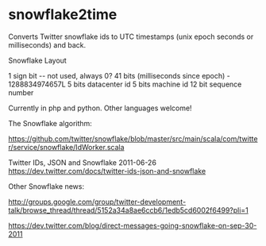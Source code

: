snowflake2time
==============

Converts Twitter snowflake ids to UTC timestamps (unix epoch seconds
or milliseconds) and back.

Snowflake Layout

1  sign bit -- not used, always 0?
41 bits (milliseconds since epoch) - 1288834974657L
5  bits datacenter id
5  bits machine id
12 bit sequence number


Currently in php and python.  Other languages welcome!


The Snowflake algorithm:

https://github.com/twitter/snowflake/blob/master/src/main/scala/com/twitter/service/snowflake/IdWorker.scala

Twitter IDs, JSON and Snowflake  2011-06-26
https://dev.twitter.com/docs/twitter-ids-json-and-snowflake

Other Snowflake news:

http://groups.google.com/group/twitter-development-talk/browse_thread/thread/5152a34a8ae6ccb6/1edb5cd6002f6499?pli=1

https://dev.twitter.com/blog/direct-messages-going-snowflake-on-sep-30-2011